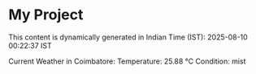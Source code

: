 # My Project

This content is dynamically generated in Indian Time (IST): 2025-08-10 00:22:37 IST


Current Weather in Coimbatore:
Temperature: 25.88 °C
Condition: mist

